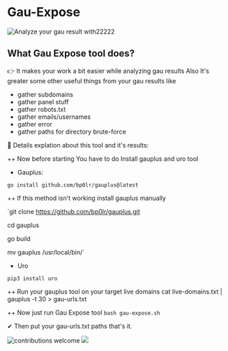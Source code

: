 # Gau-Expose  
  ![Analyze your gau result with22222](https://user-images.githubusercontent.com/78614799/160250487-d6efb315-5c51-4094-a2b3-ae45e523c19f.png)

## What Gau Expose tool does?
👉 It makes your work a bit easier while analyzing gau results Also It's greater some other useful things from your gau results like

* gather subdomains
* gather panel stuff
* gather robots.txt
* gather emails/usernames
* gather error
* gather paths for directory brute-force

🎯 Details explation about this tool and it's results:

++ Now before starting You have to do
Install gauplus and uro tool

* Gauplus: 

`go install github.com/bp0lr/gauplus@latest`

++ If this method isn't working install gauplus manually

`git clone https://github.com/bp0lr/gauplus.git

cd gauplus

go build

mv gauplus /usr/local/bin/`

* Uro

`pip3 install uro`

++ Run your gauplus tool on your target live domains
cat live-domains.txt | gauplus -t 30 > gau-urls.txt

++ Now just run Gau Expose tool
`bash gau-expose.sh`

✔ Then put your gau-urls.txt paths that's it.

![contributions welcome](https://img.shields.io/badge/contributions-welcome-brighteen.svg?style=flat) <a href="https://twitter.com/tamimhasan404">
    <img src="https://img.shields.io/badge/author-@tamimhasan404-orange.svg?style=square&logo=twitter">
  </a>
